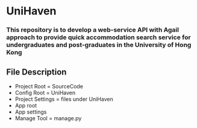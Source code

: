 # UniHaven

### This repository is to develop a web-service API with Agail approach to provide quick accommodation search service for undergraduates and post-graduates in the University of Hong Kong

## File Description

- Project Root = SourceCode
- Config Root = UniHaven
- Project Settings = files under UniHaven
- App root
- App settings
- Manage Tool = manage.py
